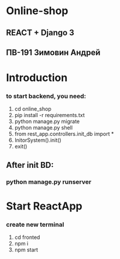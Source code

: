 # Online-shop
## REACT + Django 3
## ПВ-191 Зимовин Андрей

# Introduction
### to start backend, you need:
1) cd online_shop
2) pip install -r requirements.txt
3) python manage.py migrate
4) python manage.py shell
5) from rest_app.controllers.init_db import *
6) InitorSystem().init()
7) exit()

## After init BD:
### python manage.py runserver


# Start ReactApp
### create new terminal
1. cd fronted
2. npm i
3. npm start

